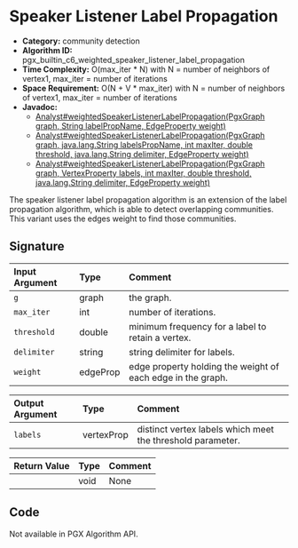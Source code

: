 # Speaker Listener Label Propagation

- **Category:** community detection
- **Algorithm ID:** pgx_builtin_c6_weighted_speaker_listener_label_propagation
- **Time Complexity:** O(max_iter * N) with N = number of neighbors of vertex1, max_iter = number of iterations
- **Space Requirement:** O(N + V * max_iter) with N = number of neighbors of vertex1, max_iter = number of iterations
- **Javadoc:**
  - [Analyst#weightedSpeakerListenerLabelPropagation(PgxGraph graph, String labelPropName, EdgeProperty weight)](https://docs.oracle.com/en/database/oracle/property-graph/25.1/spgjv/oracle/pgx/api/Analyst.html#weightedSpeakerListenerLabelPropagation_oracle_pgx_api_PgxGraph_java_lang_String_oracle_pgx_api_EdgeProperty_)
  - [Analyst#weightedSpeakerListenerLabelPropagation(PgxGraph graph, java.lang.String labelsPropName, int maxIter, double threshold, java.lang.String delimiter, EdgeProperty weight)](https://docs.oracle.com/en/database/oracle/property-graph/25.1/spgjv/oracle/pgx/api/Analyst.html#weightedSpeakerListenerLabelPropagation_oracle_pgx_api_PgxGraph_java_lang_String_int_double_java_lang_String_oracle_pgx_api_EdgeProperty_)
  - [Analyst#weightedSpeakerListenerLabelPropagation(PgxGraph graph, VertexProperty labels, int maxIter, double threshold, java.lang.String delimiter, EdgeProperty weight)](https://docs.oracle.com/en/database/oracle/property-graph/25.1/spgjv/oracle/pgx/api/Analyst.html#weightedSpeakerListenerLabelPropagation_oracle_pgx_api_PgxGraph_oracle_pgx_api_VertexProperty_int_double_java_lang_String_oracle_pgx_api_EdgeProperty_)

The speaker listener label propagation algorithm is an extension of the label propagation algorithm, which is able to detect overlapping communities. This variant uses the edges weight to find those communities.

## Signature

| Input Argument | Type | Comment |
| :--- | :--- | :--- |
| `g` | graph | the graph. |
| `max_iter` | int | number of iterations. |
| `threshold` | double | minimum frequency for a label to retain a vertex. |
| `delimiter` | string | string delimiter for labels. |
| `weight` | edgeProp | edge property holding the weight of each edge in the graph. |

| Output Argument | Type | Comment |
| :--- | :--- | :--- |
| `labels` | vertexProp<string> | distinct vertex labels which meet the threshold parameter. |

| Return Value | Type | Comment |
| :--- | :--- | :--- |
| | void | None |

## Code

Not available in PGX Algorithm API.
